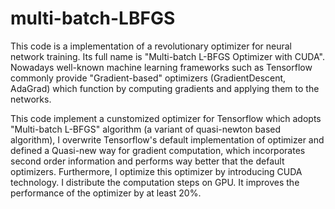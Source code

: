 # multi-batch-LBFGS
This code is a implementation of a revolutionary optimizer for neural network training. Its full name is "Multi-batch L-BFGS Optimizer with CUDA". Nowadays well-known machine learning frameworks such as Tensorflow commonly provide "Gradient-based" optimizers (GradientDescent, AdaGrad) which function by computing gradients and applying them to the networks. 

This code implement a cunstomized optimizer for Tensorflow which adopts "Multi-batch L-BFGS" algorithm (a variant of quasi-newton based algorithm), I overwrite Tensorflow's default implementation of optimizer and defined a Quasi-new way for gradient computation, which incorporates second order information and performs way better that the default optimizers. Furthermore, I optimize this optimizer by introducing CUDA technology. I distribute the computation steps on GPU. It improves the performance of the optimizer by at least 20%.
